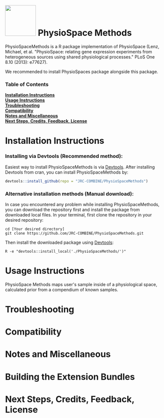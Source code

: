 <h1> <img src="http://www.combine.rwth-aachen.de/files/cbio/content/PhysioSpaceLogo2.png" width=100> PhysioSpace Methods</h1>
PhysioSpaceMethods is a R package implementation of PhysioSpace (Lenz, Michael, et al. "PhysioSpace: relating gene expression experiments from heterogeneous sources using shared physiological processes." PLoS One 8.10 (2013): e77627).

We recommended to install PhysioSpaces package alongside this package.

### Table of Contents
**[Installation Instructions](#installation-instructions)**<br>
**[Usage Instructions](#usage-instructions)**<br>
**[Troubleshooting](#troubleshooting)**<br>
**[Compatibility](#compatibility)**<br>
**[Notes and Miscellaneous](#notes-and-miscellaneous)**<br>
**[Next Steps, Credits, Feedback, License](#next-steps)**<br>

# Installation Instructions
### Installing via Devtools (Recommended method):
Easiest way to install PhysioSpaceMethods is via <a href="https://cran.r-project.org/web/packages/devtools/">Devtools</a>.
After installing Devtools from cran, you can install PhysioSpaceMethods by:
```r
devtools::install_github(repo = "JRC-COMBINE/PhysioSpaceMethods")
```

### Alternative installation methods (Manual download):
In case you encountered any problem while installing PhysioSpaceMethods, you can download the repository first and 
install the package from downloaded local files.
In your terminal, first clone the repository in your desired repository:
```Shell
cd [Your desired directory]
git clone https://github.com/JRC-COMBINE/PhysioSpaceMethods.git
```
Then install the downloaded package using <a href="https://cran.r-project.org/web/packages/devtools/">Devtools</a>:
```Shell
R -e "devtools::install_local('./PhysioSpaceMethods/')"
```

# Usage Instructions
PhysioSpace Methods maps user's sample inside of a physiological space, calculated prior from a compendium of known samples.

# Troubleshooting
# Compatibility
# Notes and Miscellaneous
# Building the Extension Bundles
# Next Steps, Credits, Feedback, License

